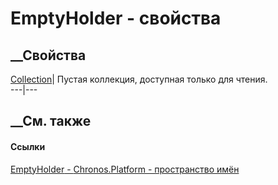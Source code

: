 # EmptyHolder<T> \- свойства
##  __Свойства
[Collection](P_Chronos_Platform_EmptyHolder_1_Collection.htm)|  Пустая
коллекция, доступная только для чтения.  
---|---  
## __См. также
#### Ссылки
[EmptyHolder<T> \- ](T_Chronos_Platform_EmptyHolder_1.htm)
[Chronos.Platform - пространство имён](N_Chronos_Platform.htm)
